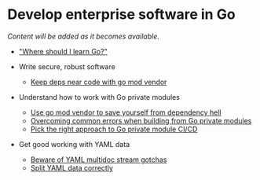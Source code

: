 # Develop enterprise software in Go

*Content will be added as it becomes available.*

* ["Where should I learn Go?"](https://youtu.be/zRxa224BG80)

* Write secure, robust software
    * [Keep deps near code with go mod vendor](https://youtu.be/oLr8GYsOBsQ)

* Understand how to work with Go private modules
    * [Use go mod vendor to save yourself from dependency hell](https://youtu.be/nInBqtpA0-A)
    * [Overcoming common errors when building from Go private modules](https://youtu.be/mRvIMZUiZFc)
    * [Pick the right approach to Go private module CI/CD](https://youtu.be/tzCUsRIb8kc)
* Get good working with YAML data
    * [Beware of YAML multidoc stream gotchas](https://youtu.be/88wfCtNNaa8)
    * [Split YAML data correctly](https://youtu.be/EPfWHm08BLA)
